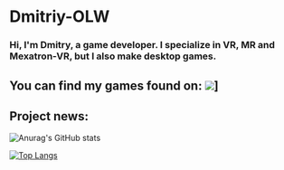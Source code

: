 # Dmitriy-OLW
### Hi, I'm Dmitry, a game developer. I specialize in VR, MR and Mexatron-VR, but I also make desktop games.

## You can find my games found on: ![](https://img.shields.io/badge/Itch-%23FF0B34.svg?style=for-the-badge&logo=Itch.io&logoColor=white)]

## Project news:

![Anurag's GitHub stats](https://github-readme-stats.vercel.app/api?username=AParovyshnaya&theme=cobalt&show_icons=true)

[![Top Langs](https://github-readme-stats.vercel.app/api/top-langs/?username=anuraghazra&layout=compact)](https://github.com/anuraghazra/github-readme-stats)
